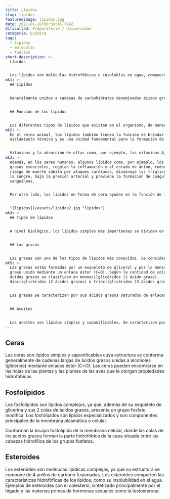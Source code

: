 ```yaml
---
title: Lípidos
slug: lipidos
featuredimage: lipidos.jpg
date: 2021-01-18T06:59:45.799Z
dificultad: Preparatoria / Universidad
categoria: Química
tags:
  - lipidos
  - moleculas
  - funcion
short-description: >-
  Lípidos


  Los lípidos son moléculas hidrofóbicas e insolubles en agua, compuestos principalmente por carbono, oxígeno e hidrógeno
mk1: >-
  ## Lípidos


  Generalmente unidos a cadenas de carbohidratos denominados ácidos grasos. De esta manera, la mayoría de los lípidos a nivel biológico se clasifican como lípidos saponificables, o sea, que se forman por ácidos grasos.


  ## Función de los lípidos


  Los diferentes tipos de lípidos que existen en el organismo, de manera general, tienen como función principal almacenar energía. En este sentido, cada gramo de lípido contiene el doble de energía que un carbohidrato, por ejemplo.
mk2: >-
  En el reino animal, los lípidos también tienen la función de brindar
  aislamiento térmico y es una unidad fundamental para la formación de:


  Vitaminas y la absorción de ellas como, por ejemplo, las vitaminas A, D, K y E, Hormonas como, por ejemplo, la testosterona y el estradiol, ácidos biliares que ayudan a la digestión, membranas plasmáticas, compuesta de lípidos especializados llamados fosfolípidos.
mk3: >-
  Además, en los seres humanos, algunos lípidos como, por ejemplo, los ácidos
  grasos esenciales, regulan la inflamación y el estado de ánimo, reducen el
  riesgo de muerte súbita por ataques cardíacos, disminuye los triglicéridos en
  la sangre, baja la presión arterial y previene la formación de coágulos
  sanguíneos.


  Por otro lado, los lípidos en forma de cera ayudan en la función de impermeabilización de las hojas en las plantas y las plumas de las aves.


  ![lipidos](/assets/lipidos2.jpg "lipidos")
mk4: >-
  ## Tipos de lípidos


  A nivel biológico, los lípidos simples más importantes se dividen en grasas, aceites y ceras y dentro de los lípidos complejos podemos encontrar los fosfolípidos y los esteroides.


  ## Las grasas


  Las grasas son uno de los tipos de lípidos más conocidos. Se consideran lípidos simples porque se compone de carbono, oxígeno e hidrógeno y se denominan lípidos saponificables por estar formados por ácidos grasos.
mk5: >-
  Las grasas están formadas por un esqueleto de glicerol y por lo menos un ácido
  graso unido mediante un enlace éster (C=O). Según la cantidad de colas de
  ácidos grasos se clasifican en monoacilglicéridos (1 ácido graso),
  diacilglicéridos (2 ácidos grasos) o triacilglicéridos (3 ácidos grasos).


  Las grasas se caracterizan por sus ácidos grasos saturados de enlaces simples que le otorgan solidez como, por ejemplo, las células adiposas especializadas llamadas adipocitos que forman el tejido adiposo y la mantequilla.


  ## Aceites


  Los aceites son lípidos simples y saponificables. Se caracterizan por ser líquidos debido a sus colas de ácidos grasos insaturados con enlaces dobles de configuración cis. Ejemplos de ellos podemos encontrar los ácidos grasos esenciales, también conocidos como ácidos grasos omega.
---
```



## Ceras

Las ceras son lípidos simples y saponificables cuya estructura se conforma generalmente de cadenas largas de ácidos grasos unidas a alcoholes (glicerina) mediante enlaces éster (C=O). Las ceras pueden encontrarse en las hojas de las plantas y las plumas de las aves que le otorgan propiedades hidrofóbicas.

## Fosfolípidos

Los fosfolípidos son lípidos complejos, ya que, además de su esqueleto de glicerina y sus 2 colas de ácidos grasos, presenta un grupo fosfato modifica. Los fosfolípidos son lípidos especializados y son componentes principales de la membrana plasmática o celular.

Conforman la bicapa fosfolípida de la membrana celular, donde las colas de los ácidos grasos forman la parte hidrofóbica de la capa situada entre las cabezas hidrofílica de los grupos fosfatos.

## Esteroides

Los esteroides son moléculas lipídicas complejas, ya que su estructura se compone de 4 anillos de carbono fusionados. Los esteroides comparten las características hidrofóficas de los lípidos, como su insolubilidad en el agua. Ejemplos de esteroides son el colesterol, sintetizado principalmente por el hígado y las materias primas de hormonas sexuales como la testosterona.
